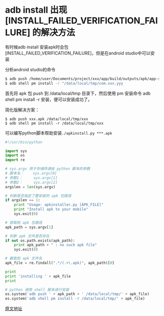 # adb install 出现 [INSTALL_FAILED_VERIFICATION_FAILURE] 的解决方法

有时候adb install 安装apk时会包[INSTALL_FAILED_VERIFICATION_FAILURE]，但是在android studio中可以安装

分析android studio的命令
```bash
$ adb push /home/user/Documents/project/xxx/app/build/outputs/apk/app-server_local-debug.apk /data/local/tmp/com.xxx.yyy
$ adb shell pm install -r "/data/local/tmp/com.xxx.yyy
```
首先将 apk 包 push 到 /data/local/tmp 目录下，然后使用 pm 安装命令 adb shell pm install -r 安装，便可以安装成功了。

简化版解决方案：
```
$ adb push xxx.apk /data/local/tmp/xxx
$ adb shell pm install -r /data/local/tmp/xxx
```


可以编写python脚本帮助安装`./apkinstall.py ***.apk`

```python
#!/usr/bin/python

import sys
import os
import re

# sys.argv 用于存储传递给 python 脚本的参数
# 脚本名：    sys.argv[0]
# 参数1：     sys.argv[1]
# 参数2：     sys.argv[2]
argslen = len(sys.argv)

# 判断是否指定了要安装的 apk 包路径
if argslen == 1:
    print "Usage: apkinstaller.py [APK_FILE]"
    print "Install apk to your mobile"
    sys.exit(0)

# 获取到 apk 包路径
apk_path = sys.argv[1]

# 判断 apk 文件是否存在
if not os.path.exists(apk_path):
    print apk_path + " : no such apk file"
    sys.exit(0)

# 截取到 apk 文件名
apk_file = re.findall(".*/(.+\.apk)", apk_path)[0]

print
print 'installing ' + apk_file
print

# python 调用 shell 脚本进行安装
os.system('adb push ' + apk_path + ' /data/local/tmp/' + apk_file)
os.system('adb shell pm install -r /data/local/tmp/' + apk_file)
```

[原文地址](http://blog.csdn.net/liangjiu2009/article/details/78411835)
